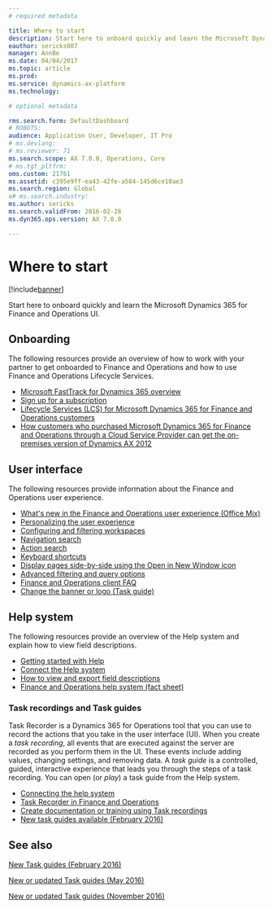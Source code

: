 ```yaml
---
# required metadata

title: Where to start
description: Start here to onboard quickly and learn the Microsoft Dynamics 365 for Finance and Operations UI.
eauthor: sericks007
manager: AnnBe
ms.date: 04/04/2017
ms.topic: article
ms.prod: 
ms.service: dynamics-ax-platform
ms.technology: 

# optional metadata

rms.search.form: DefaultDashboard
# ROBOTS: 
audience: Application User, Developer, IT Pro
# ms.devlang: 
# ms.reviewer: 71
ms.search.scope: AX 7.0.0, Operations, Core
# ms.tgt_pltfrm: 
oms.custom: 21761
ms.assetid: c395e9ff-ea43-42fe-a584-145d6ce10ae3
ms.search.region: Global
o# ms.search.industry: 
ms.author: sericks
ms.search.validFrom: 2016-02-28
ms.dyn365.ops.version: AX 7.0.0

---
```


# Where to start

[!include[banner](../includes/banner.md)]


Start here to onboard quickly and learn the Microsoft Dynamics 365 for Finance and Operations UI.

## Onboarding
The following resources provide an overview of how to work with your partner to get onboarded to Finance and Operations and how to use Finance and Operations Lifecycle Services. 

- [Microsoft FastTrack for Dynamics 365 overview](/dynamics365/unified-operations/get-started/fasttrack-dynamics-365-overview) 
- [Sign up for a subscription](../dev-tools/sign-up-preview-subscription.md) 
- [Lifecycle Services (LCS) for Microsoft Dynamics 365 for Finance and Operations customers](../lifecycle-services/lcs-works-lcs.md) 
- [How customers who purchased Microsoft Dynamics 365 for Finance and Operations through a Cloud Service Provider can get the on-premises version of Dynamics AX 2012](../deployment/csp-download-customersource.md)

## User interface
The following resources provide information about the Finance and Operations user experience. 
-   [What's new in the Finance and Operations user experience (Office Mix)](https://mix.office.com/watch/1ohsrrpsd02e1)
-   [Personalizing the user experience](/dynamics365/unified-operations/get-started/personalize-user-experience)
-   [Configuring and filtering workspaces](/dynamics365/unified-operations/get-started/configure-filter-workspaces)
-   [Navigation search](/dynamics365/unified-operations/get-started/navigation-search)
-   [Action search](/dynamics365/unified-operations/get-started/action-search)
-   [Keyboard shortcuts](/dynamics365/unified-operations/get-started/shortcut-keys)
-   [Display pages side-by-side using the Open in New Window icon](/dynamics365/unified-operations/get-started/display-pages-side-by-side)
-   [Advanced filtering and query options](/dynamics365/unified-operations/get-started/advanced-filtering-query-options)
-   [Finance and Operations client FAQ](/dynamics365/unified-operations/get-started/client-faq)
-   [Change the banner or logo (Task guide)](http://ax.help.dynamics.com/en/wiki/change-the-banner-or-logo/)

## Help system
The following resources provide an overview of the Help system and explain how to view field descriptions.

-   [Getting started with Help](help-overview.md)
-   [Connect the Help system](help-connect.md)
-   [How to view and export field descriptions](/dynamics365/unified-operations/get-started/view-export-field-descriptions)
-   [Finance and Operations help system (fact sheet)](https://mbs.microsoft.com/customersource/Global/AX/learning/fact-sheets/msdaxhelpsystemfactsheet)

### Task recordings and Task guides

Task Recorder is a Dynamics 365 for Operations tool that you can use to record the actions that you take in the user interface (UI). When you create a *task recording*, all events that are executed against the server are recorded as you perform them in the UI. These events include adding values, changing settings, and removing data. A *task guide* is a controlled, guided, interactive experience that leads you through the steps of a task recording. You can open (or *play*) a task guide from the Help system.
-   [Connecting the help system](help-connect.md)
-   [Task Recorder in Finance and Operations](../user-interface/task-recorder.md)
-   [Create documentation or training using Task recordings](../user-interface/task-recorder.md)
-   [New task guides available (February 2016)](new-task-guides-available-february-2016.md)


See also
--------

[New Task guides (February 2016)](new-task-guides-available-february-2016.md)

[New or updated Task guides (May 2016)](new-updated-task-guides-available-may-2016.md)

[New or updated Task guides (November 2016)](new-task-guides-november-2016.md)



